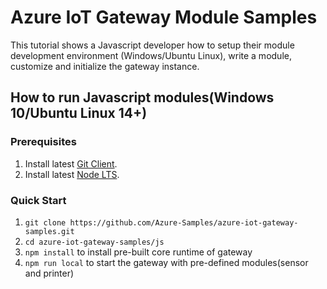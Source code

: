 # Azure IoT Gateway Module Samples
This tutorial shows a Javascript developer how to setup their module development environment (Windows/Ubuntu Linux), write a module, customize and initialize the gateway instance.

## How to run Javascript modules(Windows 10/Ubuntu Linux 14+)
### Prerequisites
1. Install latest [Git Client](https://https://git-scm.com/downloads).
2. Install latest [Node LTS](https://nodejs.org).
### Quick Start
1. `git clone https://github.com/Azure-Samples/azure-iot-gateway-samples.git`
2. `cd azure-iot-gateway-samples/js`
3. `npm install` to install pre-built core runtime of gateway
4. `npm run local` to start the gateway with pre-defined modules(sensor and printer)

